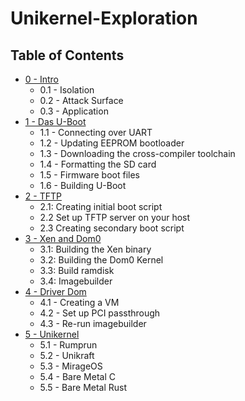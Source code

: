 # Unikernel-Exploration
## Table of Contents

- [0 - Intro](0---Intro.md)
  - 0.1 - Isolation
  - 0.2 - Attack Surface
  - 0.3 - Application
- [1 - Das U-Boot](1---Das-U-Boot.md)
  - 1.1 - Connecting over UART
  - 1.2 - Updating EEPROM bootloader
  - 1.3 - Downloading the cross-compiler toolchain
  - 1.4 - Formatting the SD card
  - 1.5 - Firmware boot files
  - 1.6 - Building U-Boot
- [2 - TFTP](2---TFTP.md)
  - 2.1: Creating initial boot script
  - 2.2 Set up TFTP server on your host
  - 2.3 Creating secondary boot script
- [3 - Xen and Dom0](3---Xen-and-Dom0.md)
  - 3.1: Building the Xen binary
  - 3.2: Building the Dom0 Kernel
  - 3.3: Build ramdisk
  - 3.4: Imagebuilder
- [4 - Driver Dom](5---Driver-Dom.md)
  - 4.1 - Creating a VM
  - 4.2 - Set up PCI passthrough
  - 4.3 - Re-run imagebuilder
- [5 - Unikernel](5---Unikernel.md)
  - 5.1 - Rumprun
  - 5.2 - Unikraft
  - 5.3 - MirageOS
  - 5.4 - Bare Metal C
  - 5.5 - Bare Metal Rust
